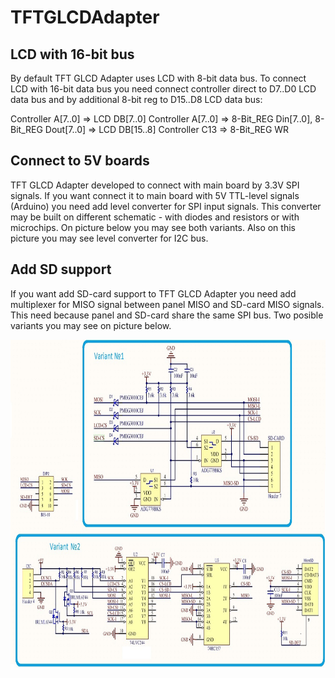 # TFTGLCDAdapter

## LCD with 16-bit bus
By default TFT GLCD Adapter uses LCD with 8-bit data bus. To connect LCD with 16-bit data bus you need connect controller direct to D7..D0 LCD data bus and by additional 8-bit reg to D15..D8 LCD data bus:

Controller A[7..0] => LCD DB[7..0]
Controller A[7..0] => 8-Bit_REG Din[7..0], 8-Bit_REG Dout[7..0] => LCD DB[15..8]
Controller C13 => 8-Bit_REG WR

## Connect to 5V boards
TFT GLCD Adapter developed to connect with main board by 3.3V SPI signals. If you want connect it to main board with 5V TTL-level signals (Arduino) you need add level converter for SPI input signals. This converter may be built on different schematic - with diodes and resistors or with microchips. On picture below you may see both variants. Also on this picture you may see level converter for I2C bus.

## Add SD support
If you want add SD-card support to TFT GLCD Adapter you need add multiplexer for MISO signal between panel MISO and SD-card MISO signals. This need because panel and SD-card share the same SPI bus. Two posible variants you may see on picture below.

<img src="./tft-glcd-add_SD.jpg" width="800" height="528">
